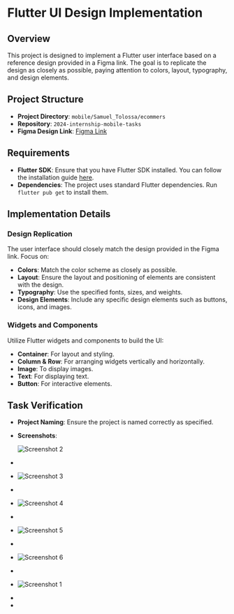 # Flutter UI Design Implementation

## Overview

This project is designed to implement a Flutter user interface based on a reference design provided in a Figma link. The goal is to replicate the design as closely as possible, paying attention to colors, layout, typography, and design elements.

## Project Structure

* **Project Directory**: `mobile/Samuel_Tolossa/ecommers`
* **Repository**: `2024-internship-mobile-tasks`
* **Figma Design Link**: [Figma Link](https://www.figma.com/design/957Md2CrZ2B9KGjHy8RDcH/Internship?node-id=0-1&t=Yrw4etwCj3Z4NKCI-0)

## Requirements

* **Flutter SDK**: Ensure that you have Flutter SDK installed. You can follow the installation guide [here](https://flutter.dev/docs/get-started/install).
* **Dependencies**: The project uses standard Flutter dependencies. Run `flutter pub get` to install them.

## Implementation Details

### Design Replication

The user interface should closely match the design provided in the Figma link. Focus on:

* **Colors**: Match the color scheme as closely as possible.
* **Layout**: Ensure the layout and positioning of elements are consistent with the design.
* **Typography**: Use the specified fonts, sizes, and weights.
* **Design Elements**: Include any specific design elements such as buttons, icons, and images.

### Widgets and Components

Utilize Flutter widgets and components to build the UI:

* **Container**: For layout and styling.
* **Column & Row**: For arranging widgets vertically and horizontally.
* **Image**: To display images.
* **Text**: For displaying text.
* **Button**: For interactive elements.

## Task Verification

* **Project Naming**: Ensure the project is named correctly as specified.
* **Screenshots**:

  ![Screenshot 2](images/flutter_02.png)
* 
* ![Screenshot 3](images/flutter_03.png)
* 
* ![Screenshot 4](images/flutter_04.png)
* 
* ![Screenshot 5](images/flutter_05.png)
* 
* ![Screenshot 6](images/flutter_06.png)
* 
* ![Screenshot 1](https://file+.vscode-resource.vscode-cdn.net/home/samuel/Documents/2024-internship-mobile-tasks-/Mobile/Samuel_Tolossa/images/flutter_01.png)
* 
*

